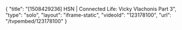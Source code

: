 {
    "title": "[1508429236] HSN | Connected Life: Vicky Vlachonis Part 3",
    "type": "solo",
    "layout": "iframe-static",
    "videoId": "123178100",
    "url": "\/tvpembed\/123178100"
}